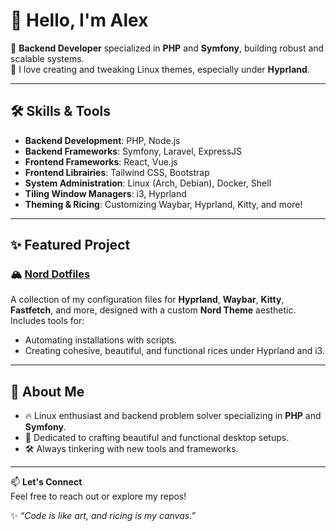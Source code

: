 # 👋 Hello, I'm Alex

🎯 **Backend Developer** specialized in **PHP** and **Symfony**, building robust and scalable systems.  
🎨 I love creating and tweaking Linux themes, especially under **Hyprland**.

---

## 🛠️ Skills & Tools

- **Backend Development**: PHP, Node.js
- **Backend Frameworks**: Symfony, Laravel, ExpressJS
- **Frontend Frameworks**: React, Vue.js
- **Frontend Librairies**: Tailwind CSS, Bootstrap  
- **System Administration**: Linux (Arch, Debian), Docker, Shell  
- **Tiling Window Managers**: i3, Hyprland  
- **Theming & Ricing**: Customizing Waybar, Hyprland, Kitty, and more!  

---

## ✨ Featured Project

### 🏔️ [Nord Dotfiles](https://github.com/a-lebailly/nord-dotfiles)
A collection of my configuration files for **Hyprland**, **Waybar**, **Kitty**, **Fastfetch**, and more, designed with a custom **Nord Theme** aesthetic.  
Includes tools for:
- Automating installations with scripts.  
- Creating cohesive, beautiful, and functional rices under Hyprland and i3.  

---

## 🌟 About Me

- 🔥 Linux enthusiast and backend problem solver specializing in **PHP** and **Symfony**.  
- 🎨 Dedicated to crafting beautiful and functional desktop setups.  
- 🛠️ Always tinkering with new tools and frameworks.  

---

📫 **Let's Connect**  
Feel free to reach out or explore my repos!

✨ _“Code is like art, and ricing is my canvas.”_
